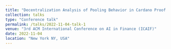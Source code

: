 ```yaml
---
title: "Decentralization Analysis of Pooling Behavior in Cardano Proof of Stake"
collection: talks
type: "Conference talk"
permalink: /talks/2022-11-04-talk-1
venue: "3rd ACM International Conference on AI in Finance (ICAIF)"
date: 2022-11-04
location: "New York NY, USA"
---
```

